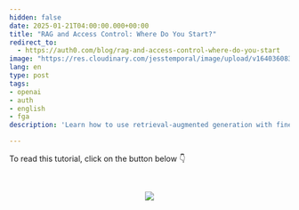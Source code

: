```yaml
---
hidden: false
date: 2025-01-21T04:00:00.000+00:00
title: "RAG and Access Control: Where Do You Start?"
redirect_to:
  - https://auth0.com/blog/rag-and-access-control-where-do-you-start
image: "https://res.cloudinary.com/jesstemporal/image/upload/v1640360836/covers/tutorial_gfgm5n.png"
lang: en
type: post
tags:
- openai
- auth
- english
- fga
description: 'Learn how to use retrieval-augmented generation with fine-grained authorization to ensure that private information stays private'

---
```


To read this tutorial, click on the button below 👇

<br> <center> <a href="https://auth0.com/blog/rag-and-access-control-where-do-you-start"> <img src="/images/keep_reading.png"/> </a> </center>

